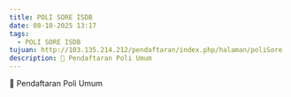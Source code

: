 ```yaml
---
title: POLI SORE ISDB
date: 08-10-2025 13:17
tags:
  - POLI SORE ISDB
tujuan: http://103.135.214.212/pendaftaran/index.php/halaman/poliSore
description: 🔗 Pendaftaran Poli Umum
---
```

🔗 Pendaftaran Poli Umum